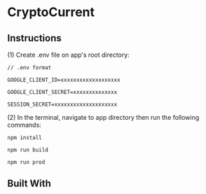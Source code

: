 # CryptoCurrent

## Instructions

(1) Create .env file on app's root directory:

`// .env format`

`GOOGLE_CLIENT_ID=xxxxxxxxxxxxxxxxxxx`

`GOOGLE_CLIENT_SECRET=xxxxxxxxxxxxxx`

`SESSION_SECRET=xxxxxxxxxxxxxxxxxxxx`

(2) In the terminal, navigate to app directory then run the following commands:

`npm install`

`npm run build`

`npm run prod`

## Built With


